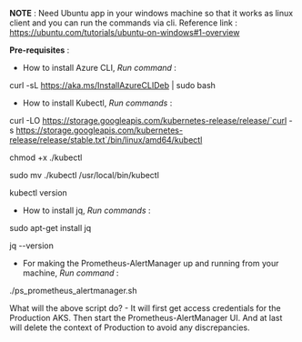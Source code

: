 **NOTE** : Need Ubuntu app in your windows machine so that it works as linux client and you can run the commands via cli.
Reference link : https://ubuntu.com/tutorials/ubuntu-on-windows#1-overview

**Pre-requisites** : 
- How to install Azure CLI,
*Run command* : 

curl -sL https://aka.ms/InstallAzureCLIDeb | sudo bash

- How to install Kubectl,
*Run commands* :

curl -LO https://storage.googleapis.com/kubernetes-release/release/`curl -s https://storage.googleapis.com/kubernetes-release/release/stable.txt`/bin/linux/amd64/kubectl

chmod +x ./kubectl

sudo mv ./kubectl /usr/local/bin/kubectl

kubectl version

- How to install jq,
*Run commands* :

sudo apt-get install jq

jq --version

- For making the Prometheus-AlertManager up and running from your machine,
*Run command* : 

./ps_prometheus_alertmanager.sh

What will the above script do? - 
It will first get access credentials for the Production AKS.
Then start the Prometheus-AlertManager UI.
And at last will delete the context of Production to avoid any discrepancies.